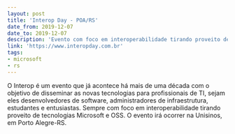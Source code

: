 ```yaml
---
layout: post
title: 'Interop Day - POA/RS'
date_from: 2019-12-07
date_to: 2019-12-07
description: 'Evento com foco em interoperabilidade tirando proveito de tecnologias Microsoft e Open Source'
link: 'https://www.interopday.com.br'
tags:
- microsoft
- rs
---
```


O Interop é um evento que já acontece há mais de uma década com o objetivo de disseminar as novas tecnologias para profissionais de TI, sejam eles desenvolvedores de software, administradores de infraestrutura, estudantes e entusiastas.
Sempre com foco em interoperabilidade tirando proveito de tecnologias Microsoft e OSS.
O evento irá ocorrer na Unisinos, em Porto Alegre-RS.